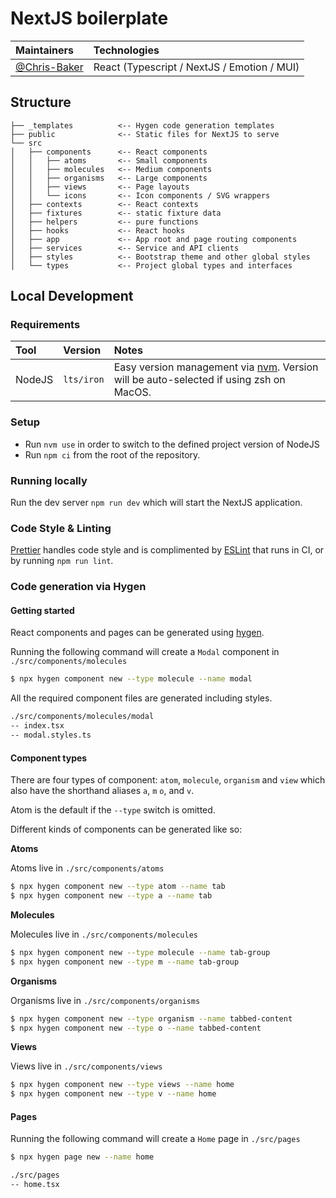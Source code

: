 <!-- @format -->

# NextJS boilerplate

| Maintainers    | Technologies                                |
| :------------- |:--------------------------------------------|
| [@Chris-Baker] | React (Typescript / NextJS / Emotion / MUI) |

## Structure

```
├── _templates          <-- Hygen code generation templates
├── public              <-- Static files for NextJS to serve
└── src
│   ├── components      <-- React components
│   │   ├── atoms       <-- Small components
│   │   ├── molecules   <-- Medium components
│   │   ├── organisms   <-- Large components
│   │   ├── views       <-- Page layouts
│   │   └── icons       <-- Icon components / SVG wrappers
│   ├── contexts        <-- React contexts
│   ├── fixtures        <-- static fixture data
│   ├── helpers         <-- pure functions
│   ├── hooks           <-- React hooks
│   ├── app             <-- App root and page routing components
│   ├── services        <-- Service and API clients
│   ├── styles          <-- Bootstrap theme and other global styles
│   └── types           <-- Project global types and interfaces
```

## Local Development

### Requirements

| Tool   | Version    | Notes                                                                                   |
|:-------|:-----------|:----------------------------------------------------------------------------------------|
| NodeJS | `lts/iron` | Easy version management via [nvm]. Version will be auto-selected if using zsh on MacOS. |

### Setup

-   Run `nvm use` in order to switch to the defined project version of NodeJS
-   Run `npm ci` from the root of the repository.

### Running locally

Run the dev server `npm run dev` which will start the NextJS application.

### Code Style & Linting

[Prettier] handles code style and is complimented by [ESLint] that runs in CI, or by running `npm run lint`.

### Code generation via Hygen

#### Getting started

React components and pages can be generated using [hygen].

Running the following command will create a `Modal` component in `./src/components/molecules`

```bash
$ npx hygen component new --type molecule --name modal
```

All the required component files are generated including styles.

```bash
./src/components/molecules/modal
-- index.tsx
-- modal.styles.ts
```

#### Component types

There are four types of component: `atom`, `molecule`, `organism` and `view` which also have the shorthand aliases `a`, `m` `o`, and `v`.

Atom is the default if the `--type` switch is omitted.

Different kinds of components can be generated like so:

**Atoms**

Atoms live in `./src/components/atoms`

```bash
$ npx hygen component new --type atom --name tab
$ npx hygen component new --type a --name tab
```

**Molecules**

Molecules live in `./src/components/molecules`

```bash
$ npx hygen component new --type molecule --name tab-group
$ npx hygen component new --type m --name tab-group
```

**Organisms**

Organisms live in `./src/components/organisms`

```bash
$ npx hygen component new --type organism --name tabbed-content
$ npx hygen component new --type o --name tabbed-content
```

**Views**

Views live in `./src/components/views`

```bash
$ npx hygen component new --type views --name home
$ npx hygen component new --type v --name home
```

#### Pages

Running the following command will create a `Home` page in `./src/pages`

```bash
$ npx hygen page new --name home
```

```bash
./src/pages
-- home.tsx
```

[nvm]: https://github.com/creationix/nvm
[prettier]: https://prettier.io/
[eslint]: https://eslint.org/
[hygen]: https://www.hygen.io
[@chris-baker]: https://github.com/Chris-Baker
